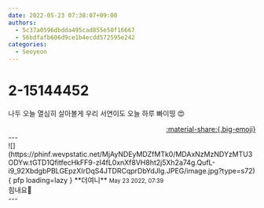 ```yaml
---
date: 2022-05-23 07:38:07+09:00
authors:
  - 5c37a0596dbdda495cad855e50f16667
  - 56bdfafb606d9ce1b4ecdd572595e242
categories:
  - Seoyeon
---
```


# 2-15144452

<div class="post-container" markdown="1">
<div class="content-container md-sidebar__scrollwrap" markdown="1">

나두 오늘 열심히 살아볼게 우리 서연이도 오늘 하루 빠이띵 😍

</div>
</div>

<div style="text-align: right;" markdown="1">
<a href="https://weverse.io/fromis9/fanpost/2-15144452" style="text-align: right;">:material-share:{.big-emoji}</a>
</div>
---

<div class="comments-container md-sidebar__scrollwrap" markdown="1">
<div class="comment" markdown="1">
<div class='id-container' markdown="1">
![](https://phinf.wevpstatic.net/MjAyNDEyMDZfMTk0/MDAxNzMzNDYzMTU3ODYw.tGTD1QfitfecHkFF9-zI4fL0xnXf8VH8ht2j5Xh2a74g.QufL-i9_92XbdgbPBLGEpzXIrDqS4JTDRCqprDbYdJIg.JPEG/image.jpg?type=s72){ pfp loading=lazy }
**<span class="artist">더여니</span>** <small>May 23 2022, 07:39</small><br>
</div>
<div class='comment-body' markdown="1">
힘내요🥰
</div>
</div>
</div>
---
